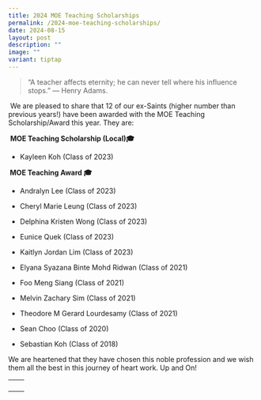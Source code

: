 ```yaml
---
title: 2024 MOE Teaching Scholarships
permalink: /2024-moe-teaching-scholarships/
date: 2024-08-15
layout: post
description: ""
image: ""
variant: tiptap
---
```

<blockquote>
<p>“A teacher affects eternity; he can never tell where his influence stops.”
— Henry Adams.</p>
</blockquote>
<p>&nbsp;We are pleased to share that 12 of our ex-Saints (higher number
than previous years!) have been awarded with the MOE Teaching Scholarship/Award
this year. They are:</p>
<p>&nbsp;<strong>MOE Teaching Scholarship (Local)🎓</strong>
</p>
<ul data-tight="true" class="tight">
<li>
<p>Kayleen Koh (Class of 2023)</p>
</li>
</ul>
<p><strong>&nbsp;MOE Teaching Award 🎓</strong>
</p>
<ul data-tight="true" class="tight">
<li>
<p>Andralyn Lee (Class of 2023)</p>
</li>
<li>
<p>Cheryl Marie Leung (Class of 2023)</p>
</li>
<li>
<p>Delphina Kristen Wong (Class of 2023)</p>
</li>
<li>
<p>Eunice Quek (Class of 2023)</p>
</li>
<li>
<p>Kaitlyn Jordan Lim (Class of 2023)</p>
</li>
<li>
<p>Elyana Syazana Binte Mohd Ridwan (Class of 2021)</p>
</li>
<li>
<p>Foo Meng Siang (Class of 2021)</p>
</li>
<li>
<p>Melvin Zachary Sim (Class of 2021)</p>
</li>
<li>
<p>Theodore M Gerard Lourdesamy (Class of 2021)</p>
</li>
<li>
<p>Sean Choo (Class of 2020)</p>
</li>
<li>
<p>Sebastian Koh (Class of 2018)</p>
</li>
</ul>
<p></p>
<p>We are heartened that they have chosen this noble profession and we wish
them all the best in this journey of heart work. Up and On!</p>
<table style="minWidth: 50px">
<colgroup>
<col>
<col>
</colgroup>
<tbody>
<tr>
<td rowspan="1" colspan="1">
<p></p>
</td>
<td rowspan="1" colspan="1">
<p></p>
</td>
</tr>
</tbody>
</table>
<p></p>